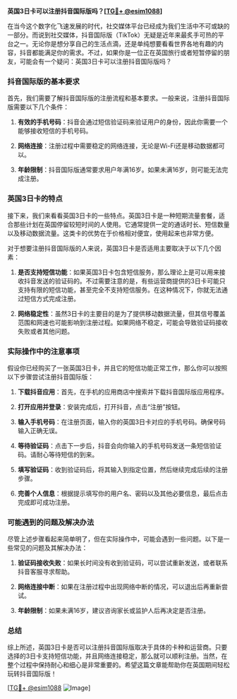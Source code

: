**英国3日卡可以注册抖音国际版吗？[[TG💪+ @esim1088](https://t.me/s/esim1088)]**

在当今这个数字化飞速发展的时代，社交媒体平台已经成为我们生活中不可或缺的一部分。而说到社交媒体，抖音国际版（TikTok）无疑是近年来最炙手可热的平台之一。无论你是想分享自己的生活点滴，还是单纯想要看看世界各地有趣的内容，抖音都能满足你的需求。不过，如果你是一位正在英国旅行或者短暂停留的朋友，可能会有一个疑问：英国3日卡可以注册抖音国际版吗？

### 抖音国际版的基本要求

首先，我们需要了解抖音国际版的注册流程和基本要求。一般来说，注册抖音国际版需要以下几个条件：

1. **有效的手机号码**：抖音会通过短信验证码来验证用户的身份，因此你需要一个能够接收短信的手机号码。
   
2. **网络连接**：注册过程中需要稳定的网络连接，无论是Wi-Fi还是移动数据都可以。

3. **年龄限制**：抖音国际版通常要求用户年满16岁。如果未满16岁，则可能无法完成注册。

### 英国3日卡的特点

接下来，我们来看看英国3日卡的一些特点。英国3日卡是一种短期流量套餐，适合那些计划在英国停留较短时间的人使用。它通常提供一定的通话时长、短信数量以及移动数据流量。这类卡的优势在于价格相对便宜，使用起来也非常方便。

对于想要注册抖音国际版的人来说，英国3日卡是否适用主要取决于以下几个因素：

1. **是否支持短信功能**：如果英国3日卡包含短信服务，那么理论上是可以用来接收抖音发送的验证码的。不过需要注意的是，有些运营商提供的3日卡可能只支持有限的短信功能，甚至完全不支持短信服务。在这种情况下，你就无法通过短信方式完成注册。

2. **网络稳定性**：虽然3日卡的主要目的是为了提供移动数据流量，但其信号覆盖范围和网速也可能影响到注册过程。如果网络不稳定，可能会导致验证码接收失败或者其他问题。

### 实际操作中的注意事项

假设你已经购买了一张英国3日卡，并且它的短信功能正常工作，那么你可以按照以下步骤尝试注册抖音国际版：

1. **下载抖音应用**：首先，在手机的应用商店中搜索并下载抖音国际版应用程序。

2. **打开应用并登录**：安装完成后，打开抖音，点击“注册”按钮。

3. **输入手机号码**：在注册页面，输入你的英国3日卡对应的手机号码。确保号码输入正确无误。

4. **等待验证码**：点击下一步后，抖音会向你输入的手机号码发送一条短信验证码。请耐心等待短信的到来。

5. **填写验证码**：收到验证码后，将其输入到指定位置，然后继续完成后续的注册步骤。

6. **完善个人信息**：根据提示填写你的用户名、密码以及其他必要信息，最后点击完成即可成功注册。

### 可能遇到的问题及解决办法

尽管上述步骤看起来简单明了，但在实际操作中，可能会遇到一些问题。以下是一些常见的问题及其解决办法：

1. **验证码接收失败**：如果长时间没有收到验证码，可以尝试重新发送，或者联系抖音客服寻求帮助。

2. **网络连接中断**：如果在注册过程中出现网络中断的情况，可以退出后再重新尝试。

3. **年龄限制**：如果未满16岁，建议咨询家长或监护人后再决定是否注册。

### 总结

综上所述，英国3日卡是否可以注册抖音国际版取决于具体的卡种和运营商。只要选择的3日卡支持短信功能，并且网络连接稳定，那么就可以顺利注册。当然，在整个过程中保持耐心和细心是非常重要的。希望这篇文章能帮助你在英国期间轻松玩转抖音国际版！

[[TG💪+ @esim1088](https://t.me/s/esim1088) ![Image](https://i.postimg.cc/4NQfJmqS/Snipaste-2025-05-13-00-14-12.png)]